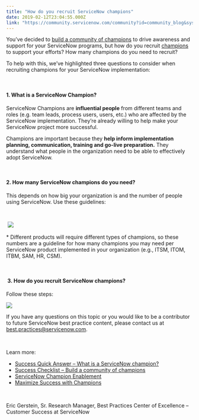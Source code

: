 ```yaml
---
title: "How do you recruit ServiceNow champions"
date: 2019-02-12T23:04:55.000Z
link: "https://community.servicenow.com/community?id=community_blog&sys_id=18e27f8adb672bc04abd5583ca9619c9"
---
```

<p>You’ve decided to <a href="https://www.servicenow.com/content/dam/servicenow-assets/public/en-us/doc-type/bp/subpillar19-champions.pptx" rel="nofollow">build a community of champions</a> to drive awareness and support for your ServiceNow programs, but how do you recruit <a href="https://www.servicenow.com/content/dam/servicenow-assets/public/en-us/doc-type/other-document/csc/champions.pdf" rel="nofollow">champions</a> to support your efforts? How many champions do you need to recruit?</p>
<p>To help with this, we’ve highlighted three questions to consider when recruiting champions for your ServiceNow implementation:</p>
<p> </p>
<h4><strong>1. What is a ServiceNow Champion?</strong></h4>
<p>ServiceNow Champions are <strong>influential people</strong> from different teams and roles (e.g. team leads, process users, users, etc.) who are affected by the ServiceNow implementation. They’re already willing to help make your ServiceNow project more successful.</p>
<p>Champions are important because they <strong>help inform implementation planning, communication, training and go-live preparation.</strong> They understand what people in the organization need to be able to effectively adopt ServiceNow.</p>
<p> </p>
<h4><strong>2. How many ServiceNow champions do you need?</strong></h4>
<p>This depends on how big your organization is and the number of people using ServiceNow. Use these guidelines:</p>
<p> </p>
<p> <img style="max-width: 100%; max-height: 480px;" src="5aa2330adb672bc04abd5583ca96192e.iix" /></p>
<p>* Different products will require different types of champions, so these numbers are a guideline for how many champions you may need per ServiceNow product implemented in your organization (e.g., ITSM, ITOM, ITBM, SAM, HR, CSM).</p>
<p> </p>
<h4> 3. <strong>How do you recruit ServiceNow champions?</strong></h4>
<p>Follow these steps:</p>
<p><img style="max-width: 100%; max-height: 480px;" src="9db2b30adb672bc04abd5583ca96191a.iix" /></p>
<p>If you have any questions on this topic or you would like to be a contributor to future ServiceNow best practice content, please contact us at <a href="mailto:best.practices&#64;servicenow.com" rel="nofollow">best.practices&#64;servicenow.com</a>.</p>
<p> </p>
<p>Learn more:</p>
<ul><li><a href="https://www.servicenow.com/content/dam/servicenow-assets/public/en-us/doc-type/bp/bp-success-quick-answer-what-is-a-servicenow-champion.pdf" rel="nofollow">Success Quick Answer – What is a ServiceNow champion?</a></li><li><a href="https://www.servicenow.com/content/dam/servicenow-assets/public/en-us/doc-type/bp/subpillar19-champions.pptx" rel="nofollow">Success Checklist – Build a community of champions</a></li><li><a href="https://www.servicenow.com/success/champion-new.html" rel="nofollow">ServiceNow Champion Enablement</a></li><li><a href="https://www.servicenow.com/content/dam/servicenow-assets/public/en-us/doc-type/other-document/csc/champions.pdf" rel="nofollow">Maximize Success with Champions</a></li></ul>
<p> </p>
<p>Eric Gerstein, Sr. Research Manager, Best Practices Center of Excellence – Customer Success at ServiceNow</p>
<p> </p>